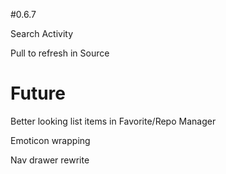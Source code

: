 #0.6.7

Search Activity

Pull to refresh in Source

# Future

Better looking list items in Favorite/Repo Manager

Emoticon wrapping

Nav drawer rewrite